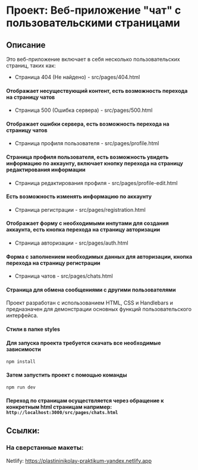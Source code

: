 # Проект: Веб-приложение "чат" с пользовательскими страницами

## Описание

Это веб-приложение включает в себя несколько пользовательских страниц, таких как:
- Страница 404 (Не найдено) - src/pages/404.html
#### Отображает несуществующий контент, есть возможность перехода на страницу чатов
- Страница 500 (Ошибка сервера) - src/pages/500.html
#### Отображает ошибки сервера, есть возможность перехода на страницу чатов
- Страница профиля пользователя - src/pages/profile.html
#### Страница профиля пользователя, есть возможность увидеть информацию по аккаунту, включает кнопку перехода на страницу редактирования информации
- Страница редактирования профиля - src/pages/profile-edit.html
#### Есть возможность изменять информацию по аккаунту
- Страница регистрации - src/pages/registration.html
#### Отображает форму с необходимыми инпутами для создания аккаунта, есть кнопка перехода на страницу авторизации
- Страница авторизации - src/pages/auth.html
#### Форма с заполнением необходимых данных для авторизации, кнопка перехода на страницу регистрации
- Страница чатов - src/pages/chats.html
#### Страница для обмена сообщениями с другими пользователями

Проект разработан с использованием HTML, CSS и Handlebars и предназначен для демонстрации основных функций пользовательского интерфейса.

#### Стили в папке styles

#### Для запуска проекта требуется скачать все необходимые зависимости
```npm install```
#### Затем запустить проект с помощью команды
```npm run dev```
#### Переход по страницам осуществляется через обращение к конкретным html страницам например: `http://localhost:3000/src/pages/chats.html`

## Ссылки:

### На сверстанные макеты:

Netlify: https://plastininikolay-praktikum-yandex.netlify.app
